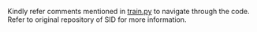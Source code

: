 Kindly refer comments mentioned in [train.py](https://github.com/MohitLamba94/Restoring-Extremely-Dark-Images-In-Real-Time/blob/main/train_test_ours/train.py) to navigate through the code. Refer to original repository of SID for more information. 

